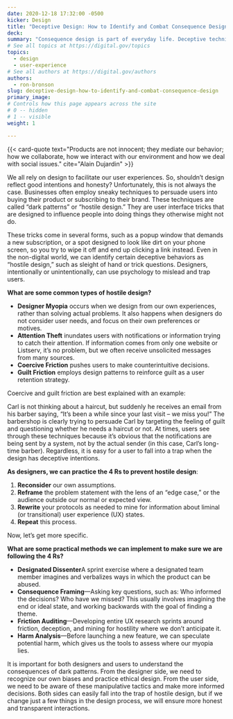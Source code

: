 ```yaml
---
date: 2020-12-18 17:32:00 -0500
kicker: Design
title: "Deceptive Design: How to Identify and Combat Consequence Design"
deck: 
summary: "Consequence design is part of everyday life. Deceptive techniques like dark patterns and hostile design trick people into taking unintended actions—learn how to prevent them from sneaking into our design work."
# See all topics at https://digital.gov/topics
topics:
  - design
  - user-experience
# See all authors at https://digital.gov/authors
authors:
  - ron-bronson
slug: deceptive-design-how-to-identify-and-combat-consequence-design
primary_image: 
# Controls how this page appears across the site
# 0 -- hidden
# 1 -- visible
weight: 1

---
```


{{< card-quote text="Products are not innocent; they mediate our behavior; how we collaborate, how we interact with our environment and how we deal with social issues." cite="Alain Dujardin" >}}

We all rely on design to facilitate our user experiences. So, shouldn’t design reflect good intentions and honesty? Unfortunately, this is not always the case. Businesses often employ sneaky techniques to persuade users into buying their product or subscribing to their brand. These techniques are called “dark patterns” or “hostile design.” They are user interface tricks that are designed to influence people into doing things they otherwise might not do. 

These tricks come in several forms, such as a popup window that demands a new subscription, or a spot designed to look like dirt on your phone screen, so you try to wipe it off and end up clicking a link instead. Even in the non-digital world, we can identify certain deceptive behaviors as “hostile design,” such as sleight of hand or trick questions. Designers, intentionally or unintentionally, can use psychology to mislead and trap users. 

**What are some common types of hostile design?** 

* **Designer Myopia** occurs when we design from our own experiences, rather than solving actual problems. It also happens when designers do not consider user needs, and focus on their own preferences or motives.
* **Attention Theft** inundates users with notifications or information trying to catch their attention. If information comes from only one website or Listserv, it’s no problem, but we often receive unsolicited messages from many sources.
* **Coercive Friction** pushes users to make counterintuitive decisions.
* **Guilt Friction** employs design patterns to reinforce guilt as a user retention strategy.

Coercive and guilt friction are best explained with an example: 

Carl is not thinking about a haircut, but suddenly he receives an email from his barber saying, “It’s been a while since your last visit – we miss you!” The barbershop is clearly trying to persuade Carl by targeting the feeling of guilt and questioning whether he needs a haircut or not. At times, users see through these techniques because it’s obvious that the notifications are being sent by a system, not by the actual sender (in this case, Carl’s long-time barber). Regardless, it is easy for a user to fall into a trap when the design has deceptive intentions.  

**As designers, we can practice the 4 Rs to prevent hostile design**: 

1. **Reconsider** our own assumptions.
2. **Reframe** the problem statement with the lens of an “edge case,” or the audience outside our normal or expected view.
3. **Rewrite** your protocols as needed to mine for information about liminal (or transitional) user experience (UX) states.
4. **Repeat** this process.

Now, let’s get more specific.

**What are some practical methods we can implement to make sure we are following the 4 Rs?** 

* **Designated Dissenter**A sprint exercise where a designated team member imagines and verbalizes ways in which the product can be abused.
* **Consequence Framing**&mdash;Asking key questions, such as: Who informed the decisions? Who have we missed? This usually involves imagining the end or ideal state, and working backwards with the goal of finding a theme.
* **Friction Auditing**&mdash;Developing entire UX research sprints around friction, deception, and mining for hostility where we don’t anticipate it.
* **Harm Analysis**&mdash;Before launching a new feature, we can speculate potential harm, which gives us the tools to assess where our myopia lies.

It is important for both designers and users to understand the consequences of dark patterns. From the designer side, we need to recognize our own biases and practice ethical design. From the user side, we need to be aware of these manipulative tactics and make more informed decisions. Both sides can easily fall into the trap of hostile design, but if we change just a few things in the design process, we will ensure more honest and transparent interactions.
